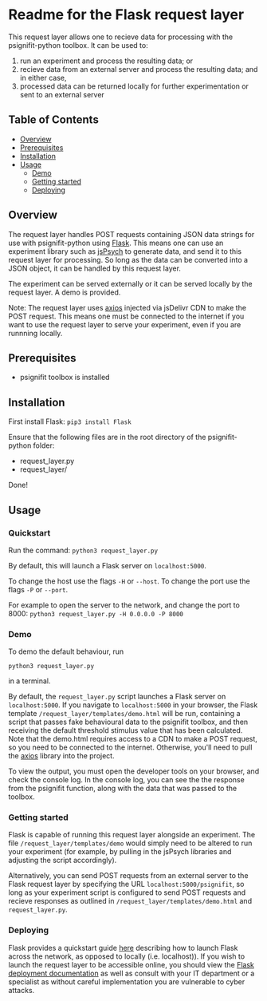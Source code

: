 # Readme for the Flask request layer

This request layer allows one to recieve data for processing with the psignifit-python toolbox. It can be used to:
1) run an experiment and process the resulting data; or
2) recieve data from an external server and process the resulting data; and in either case,
3) processed data can be returned locally for further experimentation or sent to an external server

## Table of Contents

* [Overview](#overview)
* [Prerequisites](#prerequisites)
* [Installation](#installation)
* [Usage](#usage)
  * [Demo](#demo)
  * [Getting started](#getting-started)
  * [Deploying](#deploying)
	  
## Overview
The request layer handles POST requests containing JSON data strings for use with psignifit-python using [Flask](https://flask.palletsprojects.com). This means one can use an experiment library such as [jsPsych](https://www.jspsych.org) to generate data, and send it to this request layer for processing. So long as the data can be converted into a JSON object, it can be handled by this request layer.

The experiment can be served externally or it can be served locally by the request layer. A demo is provided.

Note:
The request layer uses [axios](https://github.com/axios/axios) injected via jsDelivr CDN to make the POST request. This means one must be connected to the internet if you want to use the request layer to serve your experiment, even if you are runnning locally.

## Prerequisites

- psignifit toolbox is installed

## Installation

First install Flask:
`pip3 install Flask`

Ensure that the following files are in the root directory of the psignifit-python folder:
- request_layer.py
- request_layer/

Done!

## Usage

### Quickstart

Run the command:
`python3 request_layer.py`

By default, this will launch a Flask server on `localhost:5000`.

To change the host use the flags `-H` or `--host`. To change the port use the flags `-P` or `--port`.

For example to open the server to the network, and change the port to 8000:
`python3 request_layer.py -H 0.0.0.0 -P 8000`

### Demo

To demo the default behaviour, run

`python3 request_layer.py`

in a terminal.

By default, the `request_layer.py` script launches a Flask server on `localhost:5000`. If you navigate to `localhost:5000` in your browser, the Flask template `/request_layer/templates/demo.html` will be run, containing a script that passes fake behavioural data to the psignifit toolbox, and then receiving the default threshold stimulus value that has been calculated. Note that the demo.html requires access to a CDN to make a POST request, so you need to be connected to the internet. Otherwise, you'll need to pull the [axios](https://github.com/axios/axios) library into the project.

To view the output, you must open the developer tools on your browser, and check the console log. In the console log, you can see the the response from the psignifit function, along with the data that was passed to the toolbox.

### Getting started

Flask is capable of running this request layer alongside an experiment. The file `/request_layer/templates/demo` would simply need to be altered to run your experiment (for example, by pulling in the jsPsych libraries and adjusting the script accordingly).

Alternatively, you can send POST requests from an external server to the Flask request layer by specifying the URL `localhost:5000/psignifit`, so long as your experiment script is configured to send POST requests and recieve responses as outlined in `/request_layer/templates/demo.html` and `request_layer.py`.

### Deploying 

Flask provides a quickstart guide [here](https://flask.palletsprojects.com/en/1.1.x/quickstart/#) describing how to launch Flask across the network, as opposed to locally (i.e. localhost)). If you wish to launch the request layer to be accessible online, you should view the [Flask deployment documentation](https://flask.palletsprojects.com/en/1.1.x/deploying/) as well as consult with your IT department or a specialist as without careful implementation you are vulnerable to cyber attacks.
